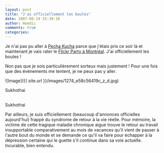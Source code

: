 ```yaml
---
layout: post
title: "J'ai officiellement les boules"
date: 2007-06-19 15:39:10
author: Hoedic
comments: true
categories: 
---
```



Je n'ai pas pu aller à [Pecha Kucha](http://montreal.pecha-kucha.ca/) parce que j'étais pris ce soir là et maintenant je vais rater le [Flickr Party à Montréal](http://blog.flickr.com/en/2007/05/24/save-the-date/). J'ai officiellement les boules !

Non pas que je sois particulièrement sorteux mais justement ! Pour une fois que des événements me tentent, je ne peux pas y aller.


![Image]({{ site.url }}/images/1274_e58c56419c_z_d.jpg)
<div class="photoattrib">Sukhothai</div>

<br/>Sukhothai


Par ailleurs, je suis officiellement (beaucoup d'annonces officielles aujourd'hui) frappé du syndrome de retour à la vie réelle. Pour mémoire, la victime de cette tragique maladie chronique aigue trouve le retour au travail insupportable comparativement au mois de vacances qu'il vient de passer à l'autre bout du monde et se demande ce qu'il va faire pour échapper à la dépression certaine qui le guette s'il continue dans sa voie actuelle. Incurable, bien entendu.
